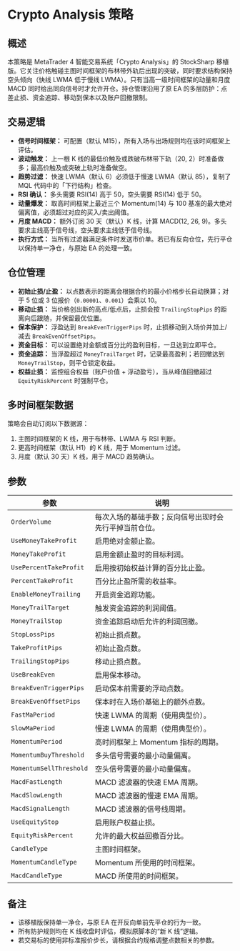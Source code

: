 # Crypto Analysis 策略

## 概述
本策略是 MetaTrader 4 智能交易系统「Crypto Analysis」的 StockSharp 移植版。它关注价格触碰主图时间框架的布林带外轨后出现的突破，同时要求结构保持空头倾向（快线 LWMA 低于慢线 LWMA）。只有当高一级时间框架的动量和月度 MACD 同时给出同向信号时才允许开仓。持仓管理沿用了原 EA 的多层防护：点差止损、资金追踪、移动到保本以及账户回撤限制。

## 交易逻辑
- **信号时间框架：** 可配置（默认 M15），所有入场与出场规则均在该时间框架上评估。
- **波动触发：** 上一根 K 线的最低价触及或跌破布林带下轨（20, 2）时准备做多；最高价触及或突破上轨时准备做空。
- **趋势过滤：** 快速 LWMA（默认 6）必须低于慢速 LWMA（默认 85），复制了 MQL 代码中的「下行结构」检查。
- **RSI 确认：** 多头需要 RSI(14) 高于 50，空头需要 RSI(14) 低于 50。
- **动量爆发：** 取高时间框架上最近三个 Momentum(14) 与 100 基准的最大绝对偏离值，必须超过对应的买入/卖出阈值。
- **月度 MACD：** 额外订阅 30 天（默认）K 线，计算 MACD(12, 26, 9)。多头要求主线高于信号线，空头要求主线低于信号线。
- **执行方式：** 当所有过滤器满足条件时发送市价单。若已有反向仓位，先行平仓以保持单一净仓，与原始 EA 的处理一致。

## 仓位管理
- **初始止损/止盈：** 以点数表示的距离会根据合约的最小价格步长自动换算；对于 5 位或 3 位报价（`0.00001`、`0.001`）会乘以 10。
- **移动止损：** 当价格创出新的高点/低点后，止损会按 `TrailingStopPips` 的距离向后跟随，并保留最优位置。
- **保本保护：** 浮盈达到 `BreakEvenTriggerPips` 时，止损移动到入场价并加上/减去 `BreakEvenOffsetPips`。
- **资金目标：** 可以设置绝对金额或百分比的盈利目标，一旦达到立即平仓。
- **资金追踪：** 当浮盈超过 `MoneyTrailTarget` 时，记录最高盈利；若回撤达到 `MoneyTrailStop`，则平仓锁定收益。
- **权益止损：** 监控组合权益（账户价值 + 浮动盈亏），当从峰值回撤超过 `EquityRiskPercent` 时强制平仓。

## 多时间框架数据
策略会自动订阅以下数据源：
1. 主图时间框架的 K 线，用于布林带、LWMA 与 RSI 判断。
2. 更高时间框架（默认 H1）的 K 线，用于 Momentum 过滤。
3. 月度（默认 30 天）K 线，用于 MACD 趋势确认。

## 参数
| 参数 | 说明 |
|------|------|
| `OrderVolume` | 每次入场的基础手数；反向信号出现时会先行平掉当前仓位。 |
| `UseMoneyTakeProfit` | 启用绝对金额止盈。 |
| `MoneyTakeProfit` | 启用金额止盈时的目标利润。 |
| `UsePercentTakeProfit` | 启用按初始权益计算的百分比止盈。 |
| `PercentTakeProfit` | 百分比止盈所需的收益率。 |
| `EnableMoneyTrailing` | 开启资金追踪功能。 |
| `MoneyTrailTarget` | 触发资金追踪的利润阈值。 |
| `MoneyTrailStop` | 资金追踪启动后允许的利润回撤。 |
| `StopLossPips` | 初始止损点数。 |
| `TakeProfitPips` | 初始止盈点数。 |
| `TrailingStopPips` | 移动止损点数。 |
| `UseBreakEven` | 启用保本移动。 |
| `BreakEvenTriggerPips` | 启动保本前需要的浮动点数。 |
| `BreakEvenOffsetPips` | 保本时在入场价基础上的额外点数。 |
| `FastMaPeriod` | 快速 LWMA 的周期（使用典型价）。 |
| `SlowMaPeriod` | 慢速 LWMA 的周期（使用典型价）。 |
| `MomentumPeriod` | 高时间框架上 Momentum 指标的周期。 |
| `MomentumBuyThreshold` | 多头信号需要的最小动量偏离。 |
| `MomentumSellThreshold` | 空头信号需要的最小动量偏离。 |
| `MacdFastLength` | MACD 滤波器的快速 EMA 周期。 |
| `MacdSlowLength` | MACD 滤波器的慢速 EMA 周期。 |
| `MacdSignalLength` | MACD 滤波器的信号线周期。 |
| `UseEquityStop` | 启用账户权益止损。 |
| `EquityRiskPercent` | 允许的最大权益回撤百分比。 |
| `CandleType` | 主图时间框架。 |
| `MomentumCandleType` | Momentum 所使用的时间框架。 |
| `MacdCandleType` | MACD 所使用的时间框架。 |

## 备注
- 该移植版保持单一净仓，与原 EA 在开反向单前先平仓的行为一致。
- 所有防护规则均在 K 线收盘时评估，模拟原脚本的“新 K 线”逻辑。
- 若交易标的使用非标准报价步长，请根据合约规格调整点数相关的参数。
